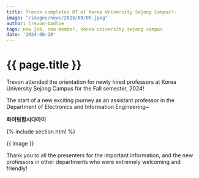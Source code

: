 ```yaml
---
title: Trevon completes OT at Korea University Sejong Campus!~
image: "/images/news/2023/08/OT.jpeg"
author: trevon-badloe
tags: new job, new member, korea university sejong campus
date: '2024-08-28'
---
```


# {{ page.title }}

Trevon attended the orientation for newly hired professors at Korea University Sejong Campus for the Fall semester, 2024!

The start of a new exciting journey as an assistant professor in the Department of Electronics and Information Engineering~

**화이팅합시다아이**

{% include section.html %}

{{ image }}

<!--
{%
  include figure.html
  image= "{{ image }}"
  width="400px"
%}
-->

Thank you to all the presenters for the important information, and the new professors in other departments who were extremely welcoming and friendly!